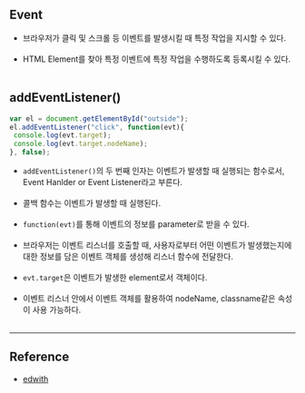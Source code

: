 Event
-----

-	브라우저가 클릭 및 스크롤 등 이벤트를 발생시킬 때 특정 작업을 지시할 수 있다.<br><br>
-	HTML Element를 찾아 특정 이벤트에 특정 작업을 수행하도록 등록시킬 수 있다.<br><br>

addEventListener()
------------------

```javascript
var el = document.getElementById("outside");
el.addEventListener("click", function(evt){
 console.log(evt.target);
 console.log(evt.target.nodeName);
}, false);
```

-	`addEventListener()`의 두 번째 인자는 이벤트가 발생할 때 실행되는 함수로서, Event Hanlder or Event Listener라고 부른다.<br><br>
-	콜백 함수는 이벤트가 발생할 때 실행된다.<br><br>
-	`function(evt)`를 통해 이벤트의 정보를 parameter로 받을 수 있다.<br><br>
-	브라우저는 이벤트 리스너를 호출할 때, 사용자로부터 어떤 이벤트가 발생했는지에 대한 정보를 담은 이벤트 객체를 생성해 리스너 함수에 전달한다.<br><br>
-	`evt.target`은 이벤트가 발생한 element로서 객체이다.<br><br>
-	이벤트 리스너 안에서 이벤트 객체를 활용하여 nodeName, classname같은 속성이 사용 가능하다.<br><br>

---

Reference
---------

-	[edwith](https://www.edwith.org/boostcourse-web/lecture/16760/)
